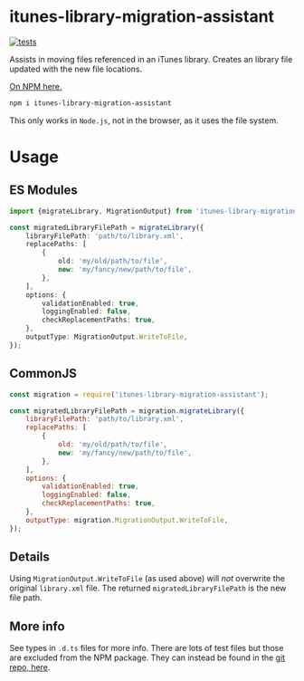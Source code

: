 # itunes-library-migration-assistant

[![tests](https://github.com/electrovir/itunes-library-migration-assistant/workflows/tests/badge.svg)](https://github.com/electrovir/itunes-library-migration-assistant/actions)

Assists in moving files referenced in an iTunes library. Creates an library file updated with the new file locations.

[On NPM here.](http://npmjs.com/package/itunes-library-migration-assistant)

```bash
npm i itunes-library-migration-assistant
```

This only works in `Node.js`, not in the browser, as it uses the file system.

# Usage

## ES Modules

```typescript
import {migrateLibrary, MigrationOutput} from 'itunes-library-migration-assistant';

const migratedLibraryFilePath = migrateLibrary({
    libraryFilePath: 'path/to/library.xml',
    replacePaths: [
        {
            old: 'my/old/path/to/file',
            new: 'my/fancy/new/path/to/file',
        },
    ],
    options: {
        validationEnabled: true,
        loggingEnabled: false,
        checkReplacementPaths: true,
    },
    outputType: MigrationOutput.WriteToFile,
});
```

## CommonJS

```Javascript
const migration = require('itunes-library-migration-assistant');

const migratedLibraryFilePath = migration.migrateLibrary({
    libraryFilePath: 'path/to/library.xml',
    replacePaths: [
        {
            old: 'my/old/path/to/file',
            new: 'my/fancy/new/path/to/file',
        },
    ],
    options: {
        validationEnabled: true,
        loggingEnabled: false,
        checkReplacementPaths: true,
    },
    outputType: migration.MigrationOutput.WriteToFile,
});
```

## Details

Using `MigrationOutput.WriteToFile` (as used above) will _not_ overwrite the original `library.xml` file. The returned `migratedLibraryFilePath` is the new file path.

## More info

See types in `.d.ts` files for more info. There are lots of test files but those are excluded from the NPM package. They can instead be found in the [git repo, here](https://github.com/electrovir/itunes-library-migration-assistant).
